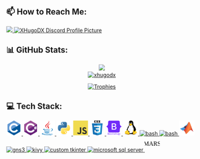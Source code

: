 ## 📫 How to Reach Me:

<div>
  <a href = "mailto:hugo.ribeiro04@ua.pt"> <img src="https://img.shields.io/badge/Gmail-D14836?style=for-the-badge&logo=gmail&logoColor=white"> </a>
  <a href="https://discordapp.com/users/xhugodx/">
  <img src="https://camo.githubusercontent.com/b15646585366435f766c6e4e0e1999d2a6ea59925bb78836519aabd882169c59/68747470733a2f2f63646e2e7261776769742e636f6d2f4e4e54696e2f646973636f72642d6c6f676f2f66343333333334342f7372632f6173736574732f616e696d61746564646973636f72642e737667?s=40" width="40" height="40" alt="XHugoDX Discord Profile Picture">
</a>

</div>


## 📊 GitHub Stats:
<div align="center">
  <a href="https://github.com/Marshmallow1119" align="">
    <img height="165em" src="https://github-readme-stats.vercel.app/api?username=xhugodx&show_icons=true&theme=dark#gh-dark-mode-only" /><br>
    <img src="https://github-readme-stats.vercel.app/api/top-langs/?username=xhugodx&layout=donut&theme=dark#gh-dark-mode-only" alt="xhugodx" /><br>
  </a>
  
  [![Trophies](https://github-profile-trophy.vercel.app/?username=xhugodx&theme=onedark)](https://github.com/ryo-ma/github-profile-trophy)
   
</div>



## 💻 Tech Stack:

<p alignhttps://github-readme-stats.vercel.app/api/top-langs/?username=xhugodx&layout=donut-vertical="left">
  <a href="https://www.cprogramming.com/" target="_blank" rel="noreferrer"> <img src="https://raw.githubusercontent.com/devicons/devicon/master/icons/c/c-original.svg" alt="c" width="40" height="40"/> </a>
  <a href="https://www.w3schools.com/cs/" target="_blank" rel="noreferrer"> <img src="https://raw.githubusercontent.com/devicons/devicon/master/icons/csharp/csharp-original.svg" alt="csharp" width="40" height="40"/> </a>
  <a href="https://www.java.com" target="_blank" rel="noreferrer"> <img src="https://raw.githubusercontent.com/devicons/devicon/master/icons/java/java-original.svg" alt="java" width="40" height="40"/> </a>
  <a href="https://www.python.org" target="_blank" rel="noreferrer"> <img src="https://raw.githubusercontent.com/devicons/devicon/master/icons/python/python-original.svg" alt="python" width="40" height="40"/> </a>
  <a href="https://developer.mozilla.org/en-US/docs/Web/JavaScript" target="_blank" rel="noreferrer"> <img src="https://raw.githubusercontent.com/devicons/devicon/master/icons/javascript/javascript-original.svg" alt="javascript" width="40" height="40"/> </a>
  <a href="https://www.w3schools.com/css/" target="_blank" rel="noreferrer"> <img src="https://raw.githubusercontent.com/devicons/devicon/master/icons/css3/css3-original-wordmark.svg" alt="css3" width="40" height="40"/> </a>
  <a href="https://getbootstrap.com" target="_blank" rel="noreferrer"> <img src="https://raw.githubusercontent.com/devicons/devicon/master/icons/bootstrap/bootstrap-plain-wordmark.svg" alt="bootstrap" width="40" height="40"/> </a>
  <a href="https://www.linux.org/" target="_blank" rel="noreferrer"> <img src="https://raw.githubusercontent.com/devicons/devicon/master/icons/linux/linux-original.svg" alt="linux" width="40" height="40"/> </a>
  <a href="https://www.gnu.org/software/bash/" target="_blank" rel="noreferrer"> <img src="https://www.vectorlogo.zone/logos/gnu_bash/gnu_bash-icon.svg" alt="bash" width="40" height="40"/> </a>
  <a href="https://www.antlr.org/" target="_blank" rel="noreferrer"> <img src="https://www.svgrepo.com/show/373431/antlr.svg" alt="bash" width="40" height="40"/> </a>
  <a href="https://www.mathworks.com/products/matlab.html" target="_blank" rel="noreferrer">
  <img src="https://raw.githubusercontent.com/devicons/devicon/master/icons/matlab/matlab-original.svg" alt="matlab" width="40" height="40"/> </a>
  <a href="https://www.gns3.com/" target="_blank" rel="noreferrer">
  <img src="https://raw.githubusercontent.com/devicons/devicon/master/icons/gns3/gns3-original.svg" alt="gns3" width="40" height="40"/> </a>
  <a href="https://kivy.org/" target="_blank" rel="noreferrer">
  <img src="https://raw.githubusercontent.com/devicons/devicon/master/icons/kivy/kivy-original.svg" alt="kivy" width="40" height="40"/> </a>
  <a href="https://www.python.org/doc/ tkinter/" target="_blank" rel="noreferrer">
  <img src="https://raw.githubusercontent.com/google/material-design-icons/master/iconmonotone/apps/tkinter.svg" alt="custom tkinter" width="40" height="40"/> </a>
  <a href="https://www.microsoft.com/en-us/server-products/sql-server/" target="_blank" rel="noreferrer">
  <img src="https://docs.microsoft.com/en-us/sql/marketing/media/sql-server-logo.png" alt="microsoft sql server" width="40" height="40"/> </a>
  <a href="https://www.mips.com/products/development-tools/mars-simulator/" target="_blank" rel="noreferrer">
  <img src="data:image/svg+xml,%3Csvg xmlns='http://www.w3.org/2000/svg' viewBox='0 0 40 40'><text x='20' y='20' text-anchor='middle' dominant-baseline='middle'>MARS</text></svg>" alt="mars mips" width="40" height="40"/> </a>


</p>

